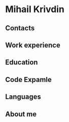# Mihail Krivdin
## Contacts

## Work experience

## Education

## Code Expamle

## Languages


## About me
